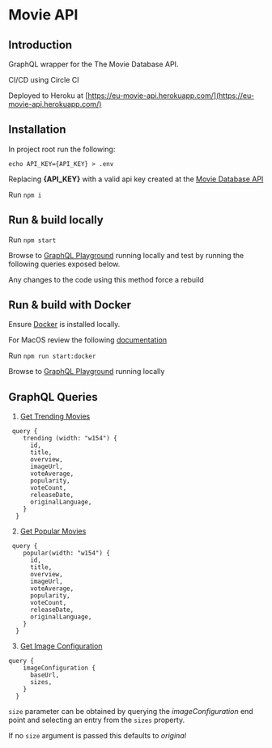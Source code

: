 # Movie API

## Introduction

GraphQL wrapper for the The Movie Database API. 

CI/CD using Circle CI

Deployed to Heroku at [https://eu-movie-api.herokuapp.com/](https://eu-movie-api.herokuapp.com/)

## Installation

In project root run the following:

`echo API_KEY={API_KEY} > .env`

Replacing **{API_KEY}** with a valid api key created at the [Movie Database API](https://developers.themoviedb.org/3/getting-started/introduction)

Run `npm i`

## Run & build locally

Run `npm start`

Browse to [GraphQL Playground](http://localhost:4000/) running locally and test by running the following queries exposed below.

Any changes to the code using this method force a rebuild 

## Run & build with Docker

Ensure [Docker](https://docs.docker.com/get-docker/) is installed locally.

For MacOS review the following [documentation](https://runnable.com/docker/install-docker-on-macos)

Run `npm run start:docker`

Browse to [GraphQL Playground](http://localhost:4000/) running locally

## GraphQL Queries

1. [Get Trending Movies](https://developers.themoviedb.org/3/trending/get-trending)

```
 query {
    trending (width: "w154") {
      id,
      title,
      overview,
      imageUrl,
      voteAverage,
      popularity,
      voteCount,
      releaseDate,
      originalLanguage,
    }
  }
```

2. [Get Popular Movies](https://developers.themoviedb.org/3/movies/get-popular-movies)

```
 query {
    popular(width: "w154") {
      id,
      title,
      overview,
      imageUrl,
      voteAverage,
      popularity,
      voteCount,
      releaseDate,
      originalLanguage,
    }
  }
```

3. [Get Image Configuration](https://developers.themoviedb.org/3/configuration/get-api-configuration)

```
query {
    imageConfiguration {
      baseUrl,
      sizes,
    }
  }
```
`size` parameter can be obtained by querying the *imageConfiguration* end point and selecting an entry from the `sizes` property.

If no `size` argument is passed this defaults to *original* 



